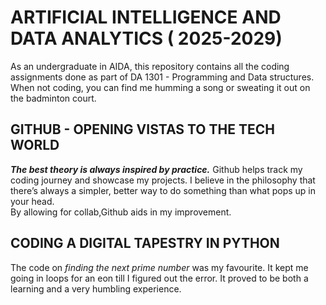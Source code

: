 # ARTIFICIAL INTELLIGENCE AND DATA ANALYTICS ( 2025-2029)

As an undergraduate in AIDA, this repository contains all the coding assignments done as part of
DA 1301 - Programming and Data structures.
When not coding, you can find me humming a song or sweating it out on the badminton court.

## GITHUB - OPENING VISTAS TO THE TECH WORLD

***The best theory is always inspired by practice.***
Github helps track my coding journey and showcase my projects.
I believe in the philosophy that there’s always a simpler, better way to do something than what pops up in your head.  
By allowing for collab,Github aids in my improvement.

## CODING A DIGITAL TAPESTRY IN PYTHON 

The code on *finding the next prime number* was my favourite.
It kept me going in loops for an eon till I figured out the error.
It proved to be both a learning and a very humbling experience. 
